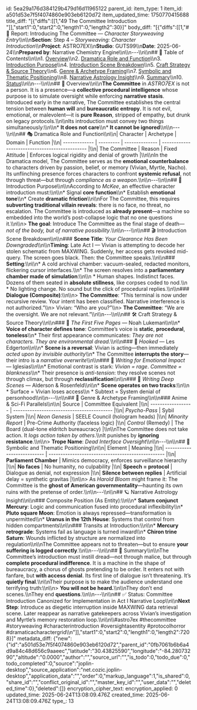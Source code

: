 id: 5ea29a176d384129b479d16d11965122
parent_id: 
item_type: 1
item_id: a501d53e7f5f4074860e903eb6120d72
item_updated_time: 1750770415688
title_diff: "[{\"diffs\":[[1,\"49 The Committee Introduction \"]],\"start1\":0,\"start2\":0,\"length1\":0,\"length2\":30}]"
body_diff: "[{\"diffs\":[[1,\"# 📘 Report: Introducing The Committee — *Character Storyweaving Entry*\\\n\\\n**Section**: Step 4 – *Storyweaving: Character Introduction*\\\n**Project**: ASTRO7EX\\\n**Studio**: GUTS99\\\n**Date**: 2025-06-24\\\n**Prepared by**: Narrative Chemistry Engine\\\n\\\n---\\\n\\\n## 📓 Table of Contents\\\n\\\n1. [Overview](#overview)\\\n2. [Dramatica Role and Function](#dramatica-role-and-function)\\\n3. [Introduction Purpose](#introduction-purpose)\\\n4. [Introduction Scene Breakdown](#introduction-scene-breakdown)\\\n5. [Craft Strategy & Source Theory](#craft-strategy--source-theory)\\\n6. [Genre & Archetype Framing](#genre--archetype-framing)\\\n7. [Symbolic and Thematic Positioning](#symbolic-and-thematic-positioning)\\\n8. [Narrative Astrology Insight](#narrative-astrology-insight)\\\n9. [Summary](#summary)\\\n10. [Status](#status)\\\n\\\n---\\\n\\\n## 🧠 Overview\\\n\\\n**The Committee** in *ASTRO7EX* is not a person. It is a presence—a **collective procedural intelligence** whose purpose is to simulate oversight while enforcing **narrative stasis**. Introduced early in the narrative, The Committee establishes the central tension between **human will** and **bureaucratic entropy**. It is not evil, emotional, or malevolent—it is **pure Reason**, stripped of empathy, but drunk on legacy protocols.\\\n\\\nIts introduction must convey two things simultaneously:\\\n\\\n* **It does not care**\\\n* **It cannot be ignored**\\\n\\\n---\\\n\\\n## 🎭 Dramatica Role and Function\\\n\\\n| Character     | Archetype | Domain         | Function                                       |\\\n| ------------- | --------- | -------------- | ---------------------------------------------- |\\\n| The Committee | Reason    | Fixed Attitude | Enforces logical rigidity and denial of growth |\\\n\\\nIn the Dramatica model, The Committee serves as the **emotional counterbalance** to characters driven by passion, belief, or memory (Vivian, Myrtle, Nacho). Its unflinching presence forces characters to confront **systemic refusal**, not through threat—but through *compliance as a weapon*.\\\n\\\n---\\\n\\\n## 🎯 Introduction Purpose\\\n\\\nAccording to *McKee*, an effective character introduction must:\\\n\\\n* Signal **core function**\\\n* Establish **emotional tone**\\\n* Create **dramatic friction**\\\n\\\nFor The Committee, this requires **subverting traditional villain reveals**: there is no face, no threat, no escalation. The Committee is introduced as **already present**—a machine so embedded into the world’s post-collapse logic that no one questions it.\\\n\\\n> **The goal**: Introduce The Committee as the final stage of death—*not of the body, but of narrative possibility*.\\\n\\\n---\\\n\\\n## 🎬 Introduction Scene Breakdown\\\n\\\n### **Scene Title**: *Your Clearance Has Been Downgraded*\\\n\\\n**Timing**: Late Act I — Vivian is attempting to decode her stolen schematic from MAXWING. Suddenly, her access gets revoked mid-query. The screen goes black. Then: the Committee speaks.\\\n\\\n### **Setting**:\\\n\\\n* A cold archival chamber: vacuum-sealed, redacted monitors, flickering cursor interfaces.\\\n* The screen resolves into a **parliamentary chamber made of simulation**:\\\n\\\n  * Human shapes. Indistinct faces. Dozens of them seated in **absolute stillness**, like corpses coded to nod.\\\n  * No lighting change. No sound but the click of procedural replies.\\\n\\\n### **Dialogue (Composite)**:\\\n\\\n> **The Committee**: “This terminal is now under recursive review. Your intent has been classified. Narrative interference is not authorized.”\\\n> Vivian: “Who are you?”\\\n> **The Committee**: “We are the oversight. We are not relevant.”\\\n\\\n---\\\n\\\n## 🛠 Craft Strategy & Source Theory\\\n\\\n### 🔹 *The First Five Pages* — Noah Lukeman\\\n\\\n* **Voice of character defines tone**: Committee’s voice is **static**, **procedural**, **toneless**\\\n* Their first appearance communicates: *They are not characters. They are environmental dread.*\\\n\\\n### 🔹 *Hooked* — Les Edgerton\\\n\\\n* **Scene is a reversal**: Vivian is acting—then immediately *acted upon by invisible authority*\\\n* The Committee **interrupts the story**—their intro is a *narrative overwrite*\\\n\\\n### 🔹 *Writing for Emotional Impact* — Iglesias\\\n\\\n* Emotional contrast is stark: *Vivian = rage*. *Committee = blankness*\\\n* Their presence is *anti-tension*: they resolve scenes not through climax, but through **reclassification**\\\n\\\n### 🔹 *Writing Deep Scenes* — Alderson & Rosenfeld\\\n\\\n* **Scene operates on two tracks**:\\\n\\\n  * Surface = Vivian loses access\\\n  * Subtext = System denial of personhood\\\n\\\n---\\\n\\\n## 🎥 Genre & Archetype Framing\\\n\\\n### Anime & Sci-Fi Parallels\\\n\\\n| Source             | Committee Equivalent                       |\\\n| ------------------ | ------------------------------------------ |\\\n| *Psycho-Pass*      | Sybil System                               |\\\n| *Neon Genesis*     | SEELE Council (hologram heads)             |\\\n| *Minority Report*  | Pre-Crime Authority (faceless logic)       |\\\n| *Control* (Remedy) | The Board (dual-tone eldritch bureaucracy) |\\\n\\\nThe Committee does not take action. It *logs action taken by others*.\\\nIt punishes by **ignoring resistance**.\\\n\\\n> **Trope Name**: *Dead Interface Oversight*\\\n\\\n---\\\n\\\n## 🧿 Symbolic and Thematic Positioning\\\n\\\n| Element                     | Meaning                                           |\\\n| --------------------------- | ------------------------------------------------- |\\\n| **Parliament Chamber**      | Mimics democracy, enforces surveillance hierarchy |\\\n| **No faces**                | No humanity, no culpability                       |\\\n| **Speech = protocol**       | Dialogue as denial, not expression                |\\\n| **Silence between replies** | Artificial delay = synthetic gravitas             |\\\n\\\n> As *Harold Bloom* might frame it: The Committee is the **ghost of American governmentality**—haunting its own ruins with the pretense of order.\\\n\\\n---\\\n\\\n## 🪐 Narrative Astrology Insight\\\n\\\n### Composite Position (As Entity):\\\n\\\n* **Saturn conjunct Mercury**: Logic and communication fused into procedural inflexibility\\\n* **Pluto square Moon**: Emotion is always repressed—transformation is unpermitted\\\n* **Uranus in the 12th House**: Systems that control from hidden compartments\\\n\\\n### Transits at Introduction:\\\n\\\n* **Mercury retrograde**: Systems fail as language is turned inward\\\n* **Chiron trine Saturn**: Wounds inflicted by structure are normalized into regulation\\\n\\\nThe Committee appears not to threaten—but to ensure **your suffering is logged correctly**.\\\n\\\n---\\\n\\\n## 🎯 Summary\\\n\\\nThe Committee’s introduction must instill dread—not through malice, but through **complete procedural indifference**. It is a machine in the shape of bureaucracy, a chorus of ghosts pretending to be order. It enters not with fanfare, but **with access denial**. Its first line of dialogue isn’t threatening. It’s **quietly final**.\\\n\\\nTheir purpose is to make the audience understand one terrifying truth:\\\n\\\n> **You will not be heard.**\\\n\\\nThey don’t end scenes.\\\nThey end **questions**.\\\n\\\n---\\\n\\\n## ✅ Status: Committee Introduction Canonized for Implementation in Act I Narrative Loop\\\n\\\n**Next Step**: Introduce as diegetic interruption inside MAXWING data retrieval scene. Later reappear as narrative gatekeepers across Vivian’s investigation and Myrtle’s memory restoration loop.\\\n\\\n\\\\#astro7ex #thecommittee #storyweaving #characterintroduction #oversightasentity #protocolhorror #dramaticacharactergrid\\\n\"]],\"start1\":0,\"start2\":0,\"length1\":0,\"length2\":7208}]"
metadata_diff: {"new":{"id":"a501d53e7f5f4074860e903eb6120d72","parent_id":"0fb7061b6b6a4d9a84c48d656c9aaeec","latitude":"30.43825590","longitude":"-84.28073290","altitude":"0.0000","author":"","source_url":"","is_todo":0,"todo_due":0,"todo_completed":0,"source":"joplin-desktop","source_application":"net.cozic.joplin-desktop","application_data":"","order":0,"markup_language":1,"is_shared":0,"share_id":"","conflict_original_id":"","master_key_id":"","user_data":"","deleted_time":0},"deleted":[]}
encryption_cipher_text: 
encryption_applied: 0
updated_time: 2025-06-24T13:08:09.476Z
created_time: 2025-06-24T13:08:09.476Z
type_: 13